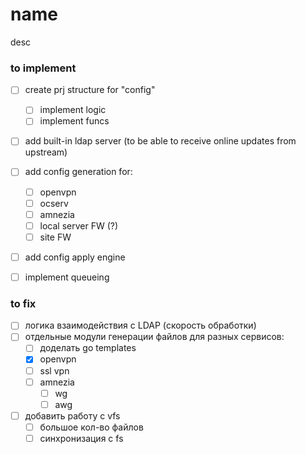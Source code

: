 # name

desc

### to implement

- [ ] create prj structure for "config"
	- [ ] implement logic
	- [ ] implement funcs

- [ ] add built-in ldap server (to be able to receive online updates from upstream)

- [ ] add config generation for:
	- [ ] openvpn
	- [ ] ocserv
	- [ ] amnezia
	- [ ] local server FW (?)
	- [ ] site FW

- [ ] add config apply engine

- [ ] implement queueing

### to fix

- [ ] логика взаимодействия с LDAP (скорость обработки)
- [ ] отдельные модули генерации файлов для разных сервисов:
	- [ ] доделать go templates
	- [x] openvpn
	- [ ] ssl vpn
	- [ ] amnezia
		- [ ] wg
		- [ ] awg
- [ ] добавить работу с vfs
	- [ ] большое кол-во файлов
	- [ ] синхронизация с fs 
